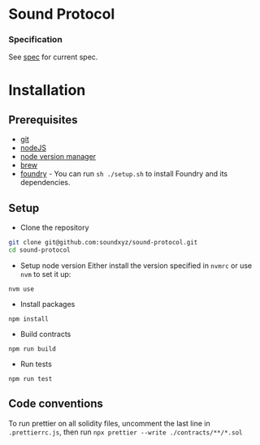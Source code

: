 # Sound Protocol

### Specification

See [spec](./spec.md) for current spec.

# Installation

## Prerequisites

- [git](https://git-scm.com/downloads)
- [nodeJS](https://nodejs.org/en/download/)
- [node version manager](https://github.com/nvm-sh/nvm)
- [brew](https://brew.sh/)
- [foundry](https://getfoundry.sh) - You can run `sh ./setup.sh` to install Foundry and its dependencies.

## Setup

- Clone the repository

```bash
git clone git@github.com:soundxyz/sound-protocol.git
cd sound-protocol
```

- Setup node version
Either install the version specified in `nvmrc` or use `nvm` to set it up:

```
nvm use
```

- Install packages
```
npm install
```

- Build contracts
```
npm run build
```

- Run tests
```
npm run test
```

## Code conventions

To run prettier on all solidity files, uncomment the last line in `.prettierrc.js`, then run `npx prettier --write ./contracts/**/*.sol`